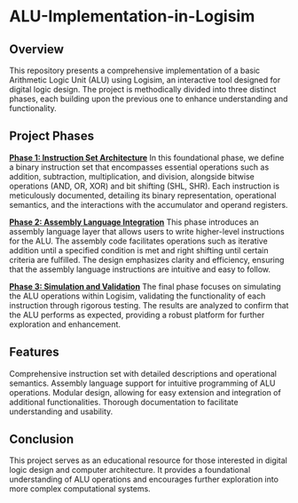 # ALU-Implementation-in-Logisim

<h2><b>Overview</b></h2>

This repository presents a comprehensive implementation of a basic Arithmetic Logic Unit (ALU) using Logisim, an interactive tool designed for digital logic design. The project is methodically divided into three distinct phases, each building upon the previous one to enhance understanding and functionality.

<h2><b>Project Phases</b></h2>
<b><u>Phase 1: Instruction Set Architecture</u></b>
In this foundational phase, we define a binary instruction set that encompasses essential operations such as addition, subtraction, multiplication, and division, alongside bitwise operations (AND, OR, XOR) and bit shifting (SHL, SHR). Each instruction is meticulously documented, detailing its binary representation, operational semantics, and the interactions with the accumulator and operand registers.

<b><u>Phase 2: Assembly Language Integration</u></b>
This phase introduces an assembly language layer that allows users to write higher-level instructions for the ALU. The assembly code facilitates operations such as iterative addition until a specified condition is met and right shifting until certain criteria are fulfilled. The design emphasizes clarity and efficiency, ensuring that the assembly language instructions are intuitive and easy to follow.

<b><u>Phase 3: Simulation and Validation</u></b>
The final phase focuses on simulating the ALU operations within Logisim, validating the functionality of each instruction through rigorous testing. The results are analyzed to confirm that the ALU performs as expected, providing a robust platform for further exploration and enhancement.

<h2><b>Features</b></h2>
Comprehensive instruction set with detailed descriptions and operational semantics.
Assembly language support for intuitive programming of ALU operations.
Modular design, allowing for easy extension and integration of additional functionalities.
Thorough documentation to facilitate understanding and usability.

<h2><b>Conclusion</b></h2>
This project serves as an educational resource for those interested in digital logic design and computer architecture. It provides a foundational understanding of ALU operations and encourages further exploration into more complex computational systems.
